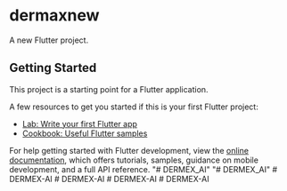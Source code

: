 # dermaxnew

A new Flutter project.

## Getting Started

This project is a starting point for a Flutter application.

A few resources to get you started if this is your first Flutter project:

- [Lab: Write your first Flutter app](https://docs.flutter.dev/get-started/codelab)
- [Cookbook: Useful Flutter samples](https://docs.flutter.dev/cookbook)

For help getting started with Flutter development, view the
[online documentation](https://docs.flutter.dev/), which offers tutorials,
samples, guidance on mobile development, and a full API reference.
"# DERMEX_AI" 
"# DERMEX_AI" 
#   D E R M E X - A I  
 #   D E R M E X - A I  
 #   D E R M E X - A I  
 #   D E R M E X - A I  
 